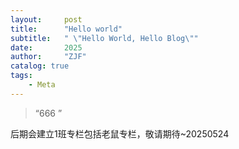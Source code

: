 ```yaml
---
layout:     post
title:      "Hello world"
subtitle:   " \"Hello World, Hello Blog\""
date:       2025
author:     "ZJF"
catalog: true
tags:
    - Meta
---
```


> “666 ”

后期会建立1班专栏包括老鼠专栏，敬请期待~20250524


